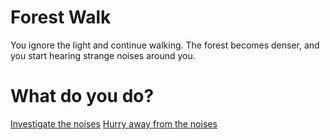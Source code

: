 # Forest Walk

You ignore the light and continue walking. The forest becomes denser, and you start hearing strange noises around you.

# What do you do?

 [Investigate the noises](forest_noises.md)
 [Hurry away from the noises](forest_hurry.md)

